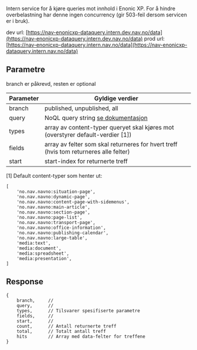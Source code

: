 Intern service for å kjøre queries mot innhold i Enonic XP. For å hindre overbelastning har denne ingen concurrency (gir 503-feil dersom servicen er i bruk).

dev url: [https://nav-enonicxp-dataquery.intern.dev.nav.no/data](https://nav-enonicxp-dataquery.intern.dev.nav.no/data)
prod url: [https://nav-enonicxp-dataquery.intern.nav.no/data](https://nav-enonicxp-dataquery.intern.nav.no/data)

## Parametre

branch er påkrevd, resten er optional

| Parameter          | Gyldige verdier
| ------------------ | -----------------------------------------------------
| branch             | published, unpublished, all
| query              | NoQL query string [se dokumentasjon](https://developer.enonic.com/docs/xp/stable/storage/noql#query)
| types              | array av content-typer queryet skal kjøres mot (overstyrer default-verdier [1])
| fields             | array av felter som skal returneres for hvert treff (hvis tom returneres alle felter)
| start              | start-index for returnerte treff

[1] Default content-typer som henter ut:
```
[
    'no.nav.navno:situation-page',
    'no.nav.navno:dynamic-page',
    'no.nav.navno:content-page-with-sidemenus',
    'no.nav.navno:main-article',
    'no.nav.navno:section-page',
    'no.nav.navno:page-list',
    'no.nav.navno:transport-page',
    'no.nav.navno:office-information',
    'no.nav.navno:publishing-calendar',
    'no.nav.navno:large-table',
    'media:text',
    'media:document',
    'media:spreadsheet',
    'media:presentation',
]
```

## Response

```
{
    branch,     //
    query,      //
    types,      // Tilsvarer spesifiserte parametre
    fields,     //
    start,      //
    count,      // Antall returnerte treff
    total,      // Totalt antall treff
    hits        // Array med data-felter for treffene
}
```
